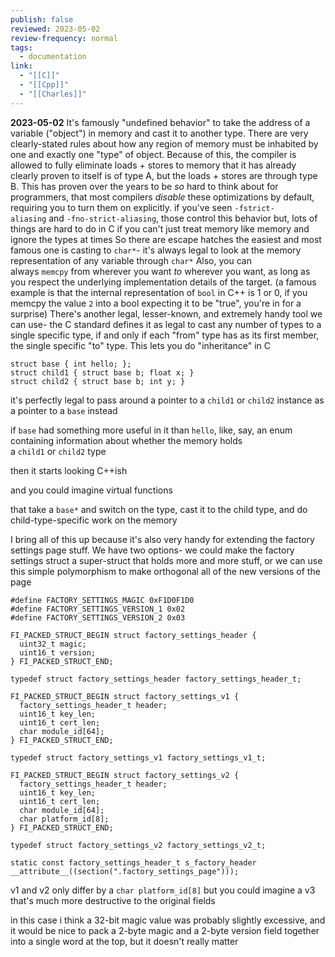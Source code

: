 ```yaml
---
publish: false
reviewed: 2023-05-02
review-frequency: normal
tags:
  - documentation
link:
  - "[[C]]"
  - "[[Cpp]]"
  - "[[Charles]]"
---
```

**2023-05-02**
It's famously "undefined behavior" to take the address of a variable ("object") in memory and cast it to another type. There are very clearly-stated rules about how any region of memory must be inhabited by one and exactly one "type" of object.
Because of this, the compiler is allowed to fully eliminate loads + stores to memory that it has already clearly proven to itself is of type A, but the loads + stores are through type B.
This has proven over the years to be _so_ hard to think about for programmers, that most compilers _disable_ these optimizations by default, requiring you to turn them on explicitly.
if you've seen `-fstrict-aliasing` and `-fno-strict-aliasing`, those control this behavior
but, lots of things are hard to do in C if you can't just treat memory like memory and ignore the types at times
So there are escape hatches
the easiest and most famous one is casting to `char*`- it's always legal to look at the memory representation of any variable through `char*`
Also, you can always `memcpy` from wherever you want _to_ wherever you want, as long as you respect the underlying implementation details of the target. (a famous example is that the internal representation of `bool` in C++ is 1 or 0, if you memcpy the value `2` into a bool expecting it to be "true", you're in for a surprise)
There's another legal, lesser-known, and extremely handy tool we can use-
the C standard defines it as legal to cast any number of types to a single specific type, if and only if each "from" type has as its first member, the single specific "to" type.
This lets you do "inheritance" in C
```
struct base { int hello; };
struct child1 { struct base b; float x; }
struct child2 { struct base b; int y; }
```

it's perfectly legal to pass around a pointer to a `child1` or `child2` instance as a pointer to a `base` instead

if `base` had something more useful in it than `hello`, like, say, an enum containing information about whether the memory holds a `child1` or `child2` type

then it starts looking C++ish

and you could imagine virtual functions

that take a `base*` and switch on the type, cast it to the child type, and do child-type-specific work on the memory

I bring all of this up because it's also very handy for extending the factory settings page stuff. We have two options- we could make the factory settings struct a super-struct that holds more and more stuff, or we can use this simple polymorphism to make orthogonal all of the new versions of the page

```
#define FACTORY_SETTINGS_MAGIC 0xF1D0F1D0
#define FACTORY_SETTINGS_VERSION_1 0x02
#define FACTORY_SETTINGS_VERSION_2 0x03

FI_PACKED_STRUCT_BEGIN struct factory_settings_header {
  uint32_t magic;
  uint16_t version;
} FI_PACKED_STRUCT_END;

typedef struct factory_settings_header factory_settings_header_t;

FI_PACKED_STRUCT_BEGIN struct factory_settings_v1 {
  factory_settings_header_t header;
  uint16_t key_len;
  uint16_t cert_len;
  char module_id[64];
} FI_PACKED_STRUCT_END;

typedef struct factory_settings_v1 factory_settings_v1_t;

FI_PACKED_STRUCT_BEGIN struct factory_settings_v2 {
  factory_settings_header_t header;
  uint16_t key_len;
  uint16_t cert_len;
  char module_id[64];
  char platform_id[8];
} FI_PACKED_STRUCT_END;

typedef struct factory_settings_v2 factory_settings_v2_t;

static const factory_settings_header_t s_factory_header __attribute__((section(".factory_settings_page")));
```

v1 and v2 only differ by a `char platform_id[8]` but you could imagine a v3 that's much more destructive to the original fields

in this case i think a 32-bit magic value was probably slightly excessive, and it would be nice to pack a 2-byte magic and a 2-byte version field together into a single word at the top, but it doesn't really matter
